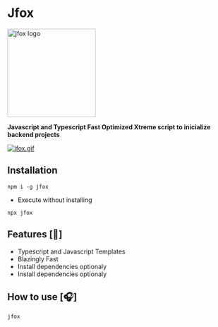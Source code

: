 # Jfox 

<img src="https://i.postimg.cc/L598KBQc/jfox.png" alt="jfox logo" width="200px">

**Javascript and Typescript Fast Optimized Xtreme script to inicialize backend projects**

[![jfox.gif](https://i.postimg.cc/HLt4XMP6/jfox.gif)](https://postimg.cc/t1YxHsb6)

## Installation 

```
npm i -g jfox
```

* Execute without installing

```
npx jfox
```

## Features [:fox_face:]

* Typescript and Javascript Templates
* Blazingly Fast
* Install dependencies optionaly
* Install dependencies optionaly

## How to use [:headphones:]

```
jfox
```
